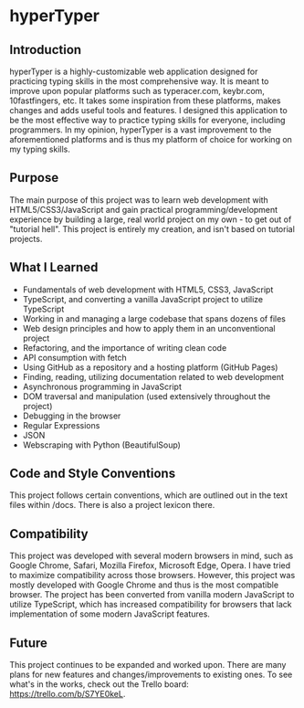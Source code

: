 # hyperTyper

## Introduction

hyperTyper is a highly-customizable web application designed for practicing typing skills in the most comprehensive way. It is meant to improve upon popular platforms such as typeracer.com, keybr.com, 10fastfingers, etc. It takes some inspiration from these platforms, makes changes and adds useful tools and features. I designed this application to be the most effective way to practice typing skills for everyone, including programmers. In my opinion, hyperTyper is a vast improvement to the aforementioned platforms and is thus my platform of choice for working on my typing skills.

## Purpose

The main purpose of this project was to learn web development with HTML5/CSS3/JavaScript and gain practical programming/development experience by building a large, real world project on my own - to get out of "tutorial hell". This project is entirely my creation, and isn't based on tutorial projects.

## What I Learned

- Fundamentals of web development with HTML5, CSS3, JavaScript
- TypeScript, and converting a vanilla JavaScript project to utilize TypeScript
- Working in and managing a large codebase that spans dozens of files
- Web design principles and how to apply them in an unconventional project
- Refactoring, and the importance of writing clean code
- API consumption with fetch
- Using GitHub as a repository and a hosting platform (GitHub Pages)
- Finding, reading, utilizing documentation related to web development
- Asynchronous programming in JavaScript
- DOM traversal and manipulation (used extensively throughout the project)
- Debugging in the browser
- Regular Expressions
- JSON
- Webscraping with Python (BeautifulSoup)

## Code and Style Conventions

This project follows certain conventions, which are outlined out in the text files within /docs. There is also a project lexicon there.

## Compatibility

This project was developed with several modern browsers in mind, such as Google Chrome, Safari, Mozilla Firefox, Microsoft Edge, Opera. I have tried to maximize compatibility across those browsers. However, this project was mostly developed with Google Chrome and thus is the most compatible browser. The project has been converted from vanilla modern JavaScript to utilize TypeScript, which has increased compatibility for browsers that lack implementation of some modern JavaScript features.

## Future

This project continues to be expanded and worked upon. There are many plans for new features and changes/improvements to existing ones. To see what's in the works, check out the Trello board: https://trello.com/b/S7YE0keL.
